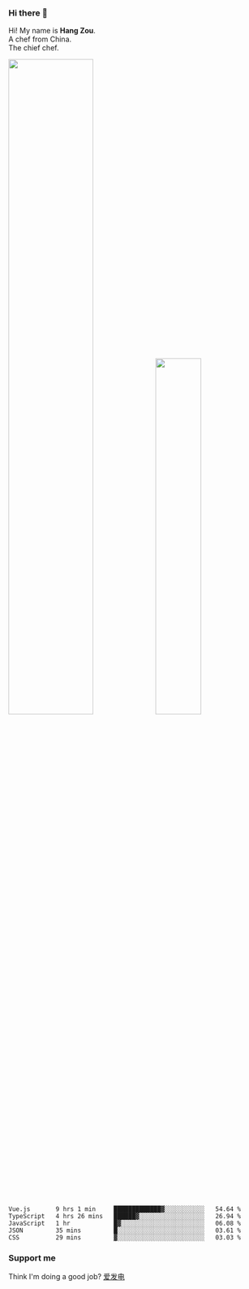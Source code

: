 ### Hi there 👋

Hi! My name is **Hang Zou**.  
A chef from China.  
The chief chef.

<img align="" width="57.5%" src="https://github-readme-stats.vercel.app/api?username=zouhangwithsweet&hide_title=true&hide_border=true&show_icons=true&include_all_commits=true&line_height=21" /><img align="" width="42.4%" src="https://github-readme-stats.vercel.app/api/top-langs/?username=zouhangwithsweet&hide_title=true&hide_border=true&layout=compact" />

<!--START_SECTION:waka-->

```text
Vue.js       9 hrs 1 min     █████████████▓░░░░░░░░░░░   54.64 %
TypeScript   4 hrs 26 mins   ██████▓░░░░░░░░░░░░░░░░░░   26.94 %
JavaScript   1 hr            █▓░░░░░░░░░░░░░░░░░░░░░░░   06.08 %
JSON         35 mins         █░░░░░░░░░░░░░░░░░░░░░░░░   03.61 %
CSS          29 mins         ▓░░░░░░░░░░░░░░░░░░░░░░░░   03.03 %
```

<!--END_SECTION:waka-->

### Support me

Think I'm doing a good job? [爱发电](https://afdian.net/@zouhangsweet)
